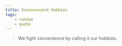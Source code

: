 ```yaml
---
title: Inconvenient Hobbies
tags:
    - random
    - quote
---
```


> We fight convenience by calling it our hobbies.
